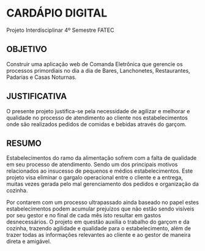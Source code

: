 # CARDÁPIO DIGITAL
Projeto Interdisciplinar 4º Semestre FATEC

## OBJETIVO

Construir uma aplicação web de Comanda Eletrônica que gerencie os processos primordiais no dia a dia de Bares, Lanchonetes, Restaurantes, Padarias e Casas Noturnas.

## JUSTIFICATIVA

O presente projeto justifica-se pela necessidade de agilizar e melhorar e qualidade no processo de atendimento ao cliente nos estabelecimentos onde são realizados pedidos de comidas e bebidas através do garçom.

## RESUMO

Estabelecimentos do ramo da alimentação sofrem com a falta de qualidade em seu processo de atendimento. Sendo um dos principais motivos relacionados ao insucesso de pequenos e médios estabelecimentos. Este projeto visa eliminar o gargalo operacional entre o cliente e a entrega, muitas vezes gerada pelo mal gerenciamento dos pedidos e organização da cozinha. 

Por contarem com um processo ultrapassado ainda baseado no papel estes estabelecimentos podem acumular prejuízos que não estão sendo visíveis por seu gestor e no final de cada mês isto resultar em gastos desnecessários.  O projeto em questão auxilia o trabalho do garçom e da cozinha, trazendo agilidade e qualidade para o estabelecimento, além de trazer todas as informações relevantes ao cliente e ao gestor de maneira direta e amigável.
